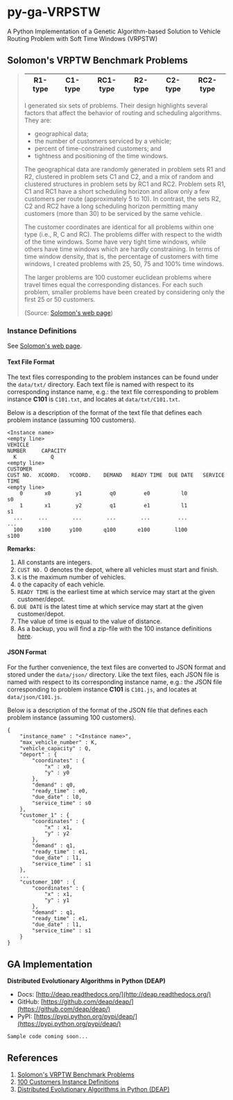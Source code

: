 # py-ga-VRPSTW
A Python Implementation of a Genetic Algorithm-based Solution to Vehicle Routing Problem with Soft Time Windows (VRPSTW)

## Solomon's VRPTW Benchmark Problems
> R1-type|C1-type|RC1-type|R2-type|C2-type|RC2-type
> -------|-------|--------|-------|-------|--------
> I generated six sets of problems. Their design highlights several factors that affect the behavior of routing and scheduling algorithms. They are:
> 
> * geographical data;
> * the number of customers serviced by a vehicle;
> * percent of time-constrained customers; and
> * tightness and positioning of the time windows.
> 
> The geographical data are randomly generated in problem sets R1 and R2, clustered in problem sets C1 and C2, and a mix of random and clustered structures in problem sets by RC1 and RC2. Problem sets R1, C1 and RC1 have a short scheduling horizon and allow only a few customers per route (approximately 5 to 10). In contrast, the sets R2, C2 and RC2 have a long scheduling horizon permitting many customers (more than 30) to be serviced by the same vehicle.
> 
> The customer coordinates are identical for all problems within one type (i.e., R, C and RC). The problems differ with respect to the width of the time windows. Some have very tight time windows, while others have time windows which are hardly constraining. In terms of time window density, that is, the percentage of customers with time windows, I created problems with 25, 50, 75 and 100% time windows.
> 
> The larger problems are 100 customer euclidean problems where travel times equal the corresponding distances. For each such problem, smaller problems have been created by considering only the first 25 or 50 customers.
> 
> (Source: [Solomon's web page](http://web.cba.neu.edu/~msolomon/problems.htm))

### Instance Definitions
See [Solomon's web page](http://web.cba.neu.edu/~msolomon/problems.htm).

#### Text File Format
The text files corresponding to the problem instances can be found under the `data/txt/` directory. Each text file is named with respect to its corresponding instance name, e.g.: the text file corresponding to problem instance **C101** is `C101.txt`, and locates at `data/txt/C101.txt`.

Below is a description of the format of the text file that defines each problem instance (assuming 100 customers).

```
<Instance name>
<empty line>
VEHICLE
NUMBER     CAPACITY
  K           Q
<empty line>
CUSTOMER
CUST NO.  XCOORD.   YCOORD.    DEMAND   READY TIME  DUE DATE   SERVICE TIME
<empty line>
    0       x0        y1         q0         e0          l0            s0   
    1       x1        y2         q1         e1          l1            s1   
  ...     ...        ...        ...        ...         ...           ...  
  100     x100      y100       q100       e100        l100          s100
```
**Remarks:**

1. All constants are integers.
2. `CUST NO.` 0 denotes the depot, where all vehicles must start and finish.
3. `K` is the maximum number of vehicles.  
4. `Q` the capacity of each vehicle.
5. `READY TIME` is the earliest time at which service may start at the given customer/depot.
6. `DUE DATE` is the latest time at which service may start at the given customer/depot.
7. The value of time is equal to the value of distance.
8. As a backup, you will find a zip-file with the 100 instance definitions [here](http://www.sintef.no/globalassets/project/top/vrptw/solomon/solomon-100.zip).

#### JSON Format
For the further convenience, the text files are converted to JSON format and stored under the `data/json/` directory. Like the text files, each JSON file is named with respect to its corresponding instance name, e.g.: the JSON file corresponding to problem instance **C101** is `C101.js`, and locates at `data/json/C101.js`.

Below is a description of the format of the JSON file that defines each problem instance (assuming 100 customers).

```
{
    "instance_name" : "<Instance name>",
    "max_vehicle_number" : K,
    "vehicle_capacity" : Q,
    "deport" : {
        "coordinates" : {
            "x" : x0,
            "y" : y0
        },
        "demand" : q0,
        "ready_time" : e0,
        "due_date" : l0,
        "service_time" : s0
    },
    "customer_1" : {
        "coordinates" : {
            "x" : x1,
            "y" : y2
        },
        "demand" : q1,
        "ready_time" : e1,
        "due_date" : l1,
        "service_time" : s1
    },
    ...
    "customer_100" : {
        "coordinates" : {
            "x" : x1,
            "y" : y1
        },
        "demand" : q1,
        "ready_time" : e1,
        "due_date" : l1,
        "service_time" : s1
    }
}
```

## GA Implementation
**Distributed Evolutionary Algorithms in Python (DEAP)**

* Docs: [http://deap.readthedocs.org/](http://deap.readthedocs.org/)
* GitHub: [https://github.com/deap/deap/](https://github.com/deap/deap/)
* PyPI: [https://pypi.python.org/pypi/deap/](https://pypi.python.org/pypi/deap/)

```
Sample code coming soon...
```

## References
1. [Solomon's VRPTW Benchmark Problems](http://web.cba.neu.edu/~msolomon/problems.htm)
2. [100 Customers Instance Definitions](http://www.sintef.no/projectweb/top/vrptw/solomon-benchmark/100-customers/)
3. [Distributed Evolutionary Algorithms in Python (DEAP)](https://pypi.python.org/pypi/deap/)
